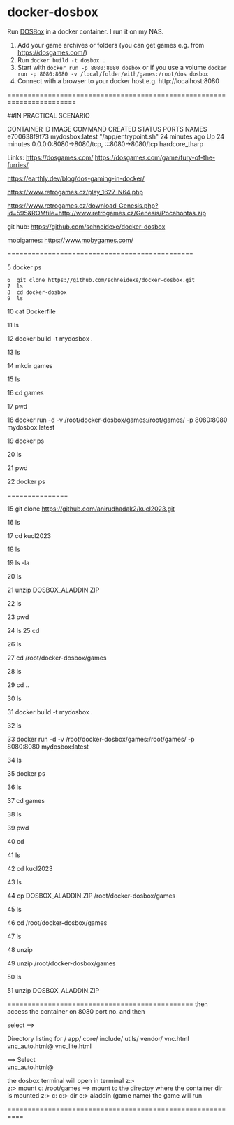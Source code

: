 # docker-dosbox

Run [DOSBox](https://www.dosbox.com/) in a docker container. I run it on my NAS.

1. Add your game archives or folders (you can get games e.g. from https://dosgames.com/)
2. Run `docker build -t dosbox .`
3. Start with `docker run -p 8080:8080 dosbox` or if you use a volume `docker run -p 8080:8080 -v /local/folder/with/games:/root/dos dosbox`
4. Connect with a browser to your docker host e.g. http://localhost:8080



=======================================================================

##IN PRACTICAL SCENARIO


CONTAINER ID   IMAGE             COMMAND                CREATED          STATUS          PORTS                                       NAMES
e700638f9f73   mydosbox:latest   "/app/entrypoint.sh"   24 minutes ago   Up 24 minutes   0.0.0.0:8080->8080/tcp, :::8080->8080/tcp   hardcore_tharp




Links:  https://dosgames.com/
https://dosgames.com/game/fury-of-the-furries/


https://earthly.dev/blog/dos-gaming-in-docker/

https://www.retrogames.cz/play_1627-N64.php

https://www.retrogames.cz/download_Genesis.php?id=595&ROMfile=http://www.retrogames.cz/Genesis/Pocahontas.zip


git hub:    https://github.com/schneidexe/docker-dosbox


mobigames: https://www.mobygames.com/

==============================================






 5  docker ps
 
    6  git clone https://github.com/schneidexe/docker-dosbox.git
    7  ls
    8  cd docker-dosbox
    9  ls
    
   10  cat Dockerfile 
   
   11  ls
   
   12  docker  build -t mydosbox .
   
   13  ls
   
   14  mkdir  games
   
   15  ls
   
   16  cd games
   
   17  pwd
   
   18  docker run -d -v /root/docker-dosbox/games:/root/games/ -p 8080:8080 mydosbox:latest 
   
   19  docker ps 
   
   20  ls
   
   21  pwd
   
   22  docker ps 
   
===============


   15  git clone https://github.com/anirudhadak2/kucl2023.git
   
   16  ls
   
   17  cd kucl2023
   
   18  ls
   
   19  ls -la
   
   20  ls
   
   21  unzip DOSBOX_ALADDIN.ZIP
   
   22  ls
   
   23  pwd
   
   24  ls
   25  cd 
   
   26  ls
   
   27  cd /root/docker-dosbox/games
   
   28  ls

   29  cd ..
   
   30  ls
   
   31  docker build -t mydosbox .
   
   32  ls
   
   33  docker run -d -v /root/docker-dosbox/games:/root/games/ -p 8080:8080 mydosbox:latest 
   
   34  ls
   
   35  docker ps
   
   36  ls
   
   37  cd games
   
   38  ls
   
   39  pwd
   
   40  cd 
   
   41  ls
   
   42  cd kucl2023
   
   43  ls
   
   44  cp DOSBOX_ALADDIN.ZIP /root/docker-dosbox/games
   
   45  ls
   
   46  cd /root/docker-dosbox/games
   
   47  ls
   
   48  unzip 
   
   49  unzip /root/docker-dosbox/games
   
   50  ls
   
   51  unzip DOSBOX_ALADDIN.ZIP


==============================================
then access the container on  8080 port no.  and then 

select ==> 

Directory listing for /
app/
core/
include/
utils/
vendor/
vnc.html
vnc_auto.html@
vnc_lite.html

==>  Select  
vnc_auto.html@ 

the dosbox  terminal will open 
in terminal 
z:>  
z:> mount  c:  /root/games      ==> mount to the directoy where the container dir is mounted
z:> c:
c:> dir 
c:> aladdin   (game name)  the game will run 

==========================================================



